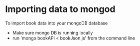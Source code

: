 # Importing data to mongod

To import book data into your mongoDB database

- Make sure mongo DB is running locally
- run 'mongo bookAPI < bookJson.js' from the command line
